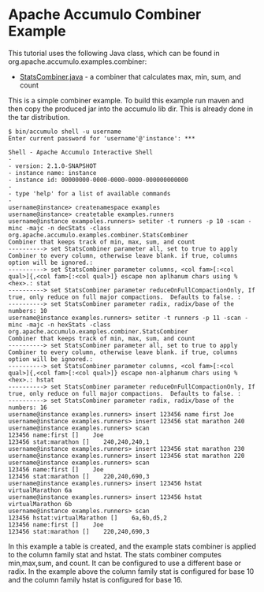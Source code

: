 <!--
Licensed to the Apache Software Foundation (ASF) under one or more
contributor license agreements.  See the NOTICE file distributed with
this work for additional information regarding copyright ownership.
The ASF licenses this file to You under the Apache License, Version 2.0
(the "License"); you may not use this file except in compliance with
the License.  You may obtain a copy of the License at

    http://www.apache.org/licenses/LICENSE-2.0

Unless required by applicable law or agreed to in writing, software
distributed under the License is distributed on an "AS IS" BASIS,
WITHOUT WARRANTIES OR CONDITIONS OF ANY KIND, either express or implied.
See the License for the specific language governing permissions and
limitations under the License.
-->
# Apache Accumulo Combiner Example

This tutorial uses the following Java class, which can be found in org.apache.accumulo.examples.combiner:

 * [StatsCombiner.java] - a combiner that calculates max, min, sum, and count

This is a simple combiner example. To build this example run maven and then
copy the produced jar into the accumulo lib dir. This is already done in the
tar distribution.

    $ bin/accumulo shell -u username
    Enter current password for 'username'@'instance': ***

    Shell - Apache Accumulo Interactive Shell
    -
    - version: 2.1.0-SNAPSHOT
    - instance name: instance
    - instance id: 00000000-0000-0000-0000-000000000000
    -
    - type 'help' for a list of available commands
    -
    username@instance> createnamespace examples
    username@instance> createtable examples.runners
    username@instance exampoles.runners> setiter -t runners -p 10 -scan -minc -majc -n decStats -class org.apache.accumulo.examples.combiner.StatsCombiner
    Combiner that keeps track of min, max, sum, and count
    ----------> set StatsCombiner parameter all, set to true to apply Combiner to every column, otherwise leave blank. if true, columns option will be ignored.: 
    ----------> set StatsCombiner parameter columns, <col fam>[:<col qual>]{,<col fam>[:<col qual>]} escape non aplhanum chars using %<hex>.: stat
    ----------> set StatsCombiner parameter reduceOnFullCompactionOnly, If true, only reduce on full major compactions.  Defaults to false. : 
    ----------> set StatsCombiner parameter radix, radix/base of the numbers: 10
    username@instance examples.runners> setiter -t runners -p 11 -scan -minc -majc -n hexStats -class org.apache.accumulo.examples.combiner.StatsCombiner
    Combiner that keeps track of min, max, sum, and count
    ----------> set StatsCombiner parameter all, set to true to apply Combiner to every column, otherwise leave blank. if true, columns option will be ignored.: 
    ----------> set StatsCombiner parameter columns, <col fam>[:<col qual>]{,<col fam>[:<col qual>]} escape non-alphanum chars using %<hex>.: hstat
    ----------> set StatsCombiner parameter reduceOnFullCompactionOnly, If true, only reduce on full major compactions.  Defaults to false. : 
    ----------> set StatsCombiner parameter radix, radix/base of the numbers: 16
    username@instance examples.runners> insert 123456 name first Joe
    username@instance examples.runners> insert 123456 stat marathon 240
    username@instance examples.runners> scan
    123456 name:first []    Joe
    123456 stat:marathon []    240,240,240,1
    username@instance examples.runners> insert 123456 stat marathon 230
    username@instance examples.runners> insert 123456 stat marathon 220
    username@instance examples.runners> scan
    123456 name:first []    Joe
    123456 stat:marathon []    220,240,690,3
    username@instance examples.runners> insert 123456 hstat virtualMarathon 6a
    username@instance examples.runners> insert 123456 hstat virtualMarathon 6b
    username@instance examples.runners> scan
    123456 hstat:virtualMarathon []    6a,6b,d5,2
    123456 name:first []    Joe
    123456 stat:marathon []    220,240,690,3

In this example a table is created, and the example stats combiner is applied to
the column family stat and hstat. The stats combiner computes min,max,sum, and
count. It can be configured to use a different base or radix. In the example
above the column family stat is configured for base 10 and the column family
hstat is configured for base 16.

[StatsCombiner.java]: ../src/main/java/org/apache/accumulo/examples/combiner/StatsCombiner.java
